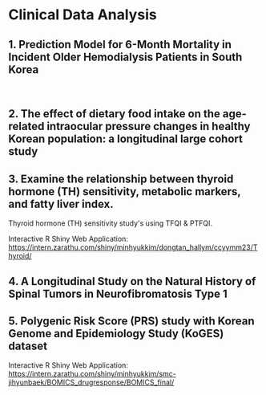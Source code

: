# Clinical Data Analysis

##  1. Prediction Model for 6-Month Mortality in Incident Older Hemodialysis‬‭ Patients in South Korea‬
‭

## 2. The effect of dietary food intake on the age-related intraocular pressure changes‬ in healthy Korean population: a longitudinal large cohort study

## 3. Examine the relationship between thyroid hormone (TH)‬‭ sensitivity, metabolic markers, and fatty liver index.‬

Thyroid hormone (TH) sensitivity study's using TFQI & PTFQI.

Interactive R Shiny Web Application: https://intern.zarathu.com/shiny/minhyukkim/dongtan_hallym/ccyymm23/Thyroid/

## 4. A Longitudinal‬ Study on the Natural History of Spinal Tumors in Neurofibromatosis Type‬ 1

## 5. Polygenic Risk Score (PRS) study with Korean Genome and Epidemiology Study (KoGES) dataset

Interactive R Shiny Web Application: https://intern.zarathu.com/shiny/minhyukkim/smc-jihyunbaek/BOMICS_drugresponse/BOMICS_final/
